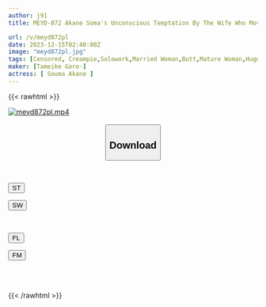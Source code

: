 ```yaml
---
author: j91
title: MEYD-872 Akane Soma's Unconscious Temptation By The Wife Who Moves Next Door And Throws Away The Garbage

url: /v/meyd872pl
date: 2023-12-15T02:40:00Z
image: "meyd872pl.jpg"
tags: [Censored, Creampie,Solowork,Married Woman,Butt,Mature Woman,Huge Butt	]
maker: [Tameike Goro-]
actress: [ Souma Akane ]
---
```



{{< rawhtml >}}

<div class="video" data-videoid="jvRydo7bXRHD1X">
    <a href="javascript:;">
        <img src="/v/meyd872pl/meyd872pl.jpg" width="WIDTH" height="HEIGHT" alt="meyd872pl.mp4" loading="lazy">
    </a>
</div>

<script type="text/javascript" src="https://j91.asia/asset/on-demand-st.js"></script>

<br>
  <link rel="stylesheet" href="https://j91.asia/asset/bs5.css">
  
  <center>
  <button class="btn btn-primary" type="button" data-bs-toggle="collapse" data-bs-target=".multi-collapse" aria-expanded="false" aria-controls="multiCollapseExample1 multiCollapseExample2"><h2>Download</h2></button></center>
</p>
<div class="row">
  <div class="col">
    <div class="collapse multi-collapse" id="multiCollapseExample1">
      <div class="card card-body">
	      	      <br>
<div class="buttons">  
<p><a href="https://streamtape.to/v/jvRydo7bXRHD1X" target="_blank"><button class="btn-hover color-3"><i class="fa fa-download"></i> ST</button></a></p>
<p><a href="https://flaswish.com/vzdlkv7zb33f" target="_blank"><button class="btn-hover color-2"><i class="fa fa-download"></i> SW</button></a></p></div>
    </div>
  </div>
</div>
  <div class="col">
    <div class="collapse multi-collapse" id="multiCollapseExample2">
      <div class="card card-body">
	      <br>
<div class="buttons">
<p><a href="javascript:;" target="_blank"><button class="btn-hover color-9"><i class="fa fa-download"></i> FL</button></a></p>
<p><a href="javascript:;" target="_blank"><button class="btn-hover color-8"><i class="fa fa-download"></i> FM</button></a></p></div>
<br><br>
      </div>
    </div>
  </div>
</div>

{{< /rawhtml >}}
